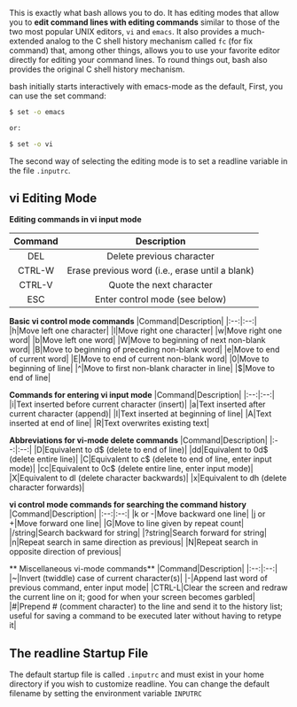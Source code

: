 This is exactly what bash allows you to do. It has editing modes that allow you to **edit command lines with editing commands** similar to those of the two most popular UNIX editors, `vi` and `emacs`. It also provides a much-extended analog to the C shell history mechanism called `fc` (for fix command) that, among other things, allows you to use your favorite editor directly for editing your command lines. To round things out, bash also provides the original C shell history mechanism.

bash initially starts interactively with emacs-mode as the default, First, you can use the set command:
```bash
$ set -o emacs

or:

$ set -o vi
```
The second way of selecting the editing mode is to set a readline variable in the file  `.inputrc`. 

## vi Editing Mode

**Editing commands in vi input mode**

|Command|Description|
|:--:|:--:|
|DEL|Delete previous character|
|CTRL-W|Erase previous word (i.e., erase until a blank)|
|CTRL-V|Quote the next character|
|ESC|Enter control mode (see below)|

**Basic vi control mode commands**
|Command|Description|
|:--:|:--:|
|h|Move left one character|
|l|Move right one character|
|w|Move right one word|
|b|Move left one word|
|W|Move to beginning of next non-blank word|
|B|Move to beginning of preceding non-blank word|
|e|Move to end of current word|
|E|Move to end of current non-blank word|
|0|Move to beginning of line|
|^|Move to first non-blank character in line|
|$|Move to end of line|

**Commands for entering vi input mode**
|Command|Description|
|:--:|:--:|
|i|Text inserted before current character (insert)|
|a|Text inserted after current character (append)|
|I|Text inserted at beginning of line|
|A|Text inserted at end of line|
|R|Text overwrites existing text|

**Abbreviations for vi-mode delete commands**
|Command|Description|
|:--:|:--:|
|D|Equivalent to d$ (delete to end of line)|
|dd|Equivalent to 0d$ (delete entire line)|
|C|Equivalent to c$ (delete to end of line, enter input mode)|
|cc|Equivalent to 0c$ (delete entire line, enter input mode)|
|X|Equivalent to dl (delete character backwards)|
|x|Equivalent to dh (delete character forwards)|

**vi control mode commands for searching the command history**
|Command|Description|
|:--:|:--:|
|k or -|Move backward one line|
|j or +|Move forward one line|
|G|Move to line given by repeat count|
|/string|Search backward for string|
|?string|Search forward for string|
|n|Repeat search in same direction as previous|
|N|Repeat search in opposite direction of previous|

** Miscellaneous vi-mode commands**
|Command|Description|
|:--:|:--:|
|~|Invert (twiddle) case of current character(s)|
|-|Append last word of previous command, enter input mode|
|CTRL-L|Clear the screen and redraw the current line on it; good for when your screen becomes garbled|
|#|Prepend # (comment character) to the line and send it to the history list; useful for saving a command to be executed later without having to retype it|

## The readline Startup File
The default startup file is called `.inputrc` and must exist in your home directory if you wish to customize readline. You can change the default filename by setting the environment variable `INPUTRC`